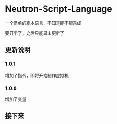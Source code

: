 # Neutron-Script-Language

一个简单的脚本语言，不知道能不能完成

要开学了，之后只能周末更新了

## 更新说明

### 1.0.1

增加了指令，即将开始制作虚拟机

### 1.0.0

增加了变量

## 接下来
